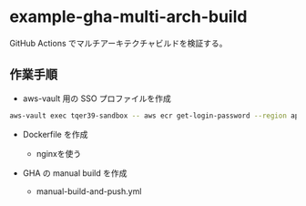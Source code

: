 # example-gha-multi-arch-build

GitHub Actions でマルチアーキテクチャビルドを検証する。

## 作業手順

- aws-vault 用の SSO プロファイルを作成

```bash
aws-vault exec tqer39-sandbox -- aws ecr get-login-password --region ap-northeast-1 | docker login --username AWS --password-stdin 107662415716.dkr.ecr.ap-northeast-1.amazonaws.com
```

- Dockerfile を作成
  - nginxを使う

- GHA の manual build を作成
  - manual-build-and-push.yml
